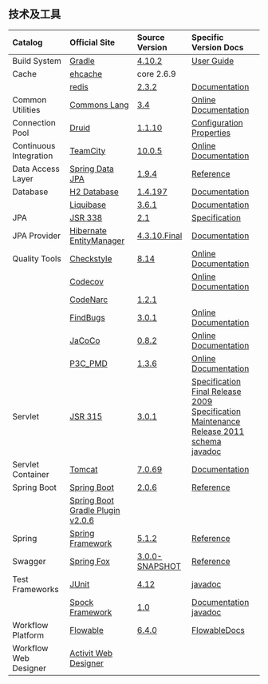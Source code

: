 技术及工具
--------

|Catalog               |Official Site                |Source Version      |Specific Version Docs  |
|:---------------------|:----------------------------|:----------------   |:----------------------|
|Build System          |[Gradle][bs-1]               |[4.10.2][bs-2]     |[User Guide][bs-3]|
|Cache                 |[ehcache][ce-o]              |core 2.6.9          |                       |
|                      |[redis][cr-o]                |[2.3.2][cr-s]      |[Documentation][cr-d]  |
|Common Utilities      |[Commons Lang][cu-cl-o]      |[3.4][cu-cl-s]    |[Online Documentation][cu-cl-d]|
|Connection Pool       |[Druid][cp-d-o]              |[1.1.10][cp-d-s]  |[Configuration Properties][cp-d-cp]|
|Continuous Integration|[TeamCity][ci-tc-o]          |[10.0.5][ci-tc-s] |[Online Documentation][ci-tc-d]|
|Data Access Layer     |[Spring Data JPA][sdj-1]     |[1.9.4][sdj-2]    |[Reference][sdj-3]|
|Database              |[H2 Database][db-1]          |[1.4.197][db-2]   |[Documentation][db-3]|
|                      |[Liquibase][db-lb-o]         |[3.6.1][db-lb-s]  |[Documentation][db-lb-d]|
|JPA                   |[JSR 338][jpa-0]             |[2.1][jpa-1]      |[Specification][jpa-2] |
|JPA Provider          |[Hibernate EntityManager][jpa-he-o]|[4.3.10.Final][jpa-he-s]|[Documentation][jpa-he-d]|
|Quality Tools         |[Checkstyle][qt-cs-o]        |[8.14][qt-cs-s]  |[Online Documentation][qt-cs-d]|
|                      |[Codecov][qt-cc-o]           |                  |[Online Documentation][qt-cc-d]|
|                      |[CodeNarc][qt-cn-o]          |[1.2.1][qt-cn-s] |                       |
|                      |[FindBugs][qt-fb-o]          |[3.0.1][qt-fb-s] |[Online Documentation][qt-fb-d]|
|                      |[JaCoCo][qt-jcc-o]           |[0.8.2][qt-jcc-s]|[Online Documentation][qt-jcc-d]|
|                      |[P3C_PMD][qt-pmd-o]          |[1.3.6][qt-pmd-s]|[Online Documentation][qt-pmd-d]|
|Servlet               |[JSR 315][s-1]               |[3.0.1][s-2]      |[Specification Final Release 2009][s-3] <br> [Specification Maintenance Release 2011][s-4] <br> [schema][s-5] <br> [javadoc][s-6] |
|Servlet Container     |[Tomcat][sc-1]               |[7.0.69][sc-2]   |[Documentation][sc-3]  |
|Spring Boot           |[Spring Boot][s-sb-o]        |[2.0.6][s-sb-s]  |[Reference][s-sb-d]    |
|                      |[Spring Boot Gradle Plugin v2.0.6][sbgp]|          |                       |
|Spring                |[Spring Framework][s-sf-o]   |[5.1.2][s-sf-s]  |[Reference][s-sf-d]    |
|Swagger               |[Spring Fox][s-s-o]          |[3.0.0-SNAPSHOT][s-s-s]   |[Reference][s-s-d]    |
|Test Frameworks       |[JUnit][tf-ju-o]             |[4.12][tf-ju-s]  |[javadoc][tf-ju-d]     |
|                      |[Spock Framework][tf-sf-o]   |[1.0][tf-sf-s]   |[Documentation][tf-sf-d1] <br> [javadoc][tf-sf-d2]|
|Workflow Platform     |[Flowable][wp-1]             |[6.4.0][wp-2]    |[FlowableDocs][wp-3]|
|Workflow Web Designer |[Activit Web Designer][wwd-1]|                  |                       |


[bs-1]: http://gradle.org/
[bs-2]: https://github.com/gradle/gradle/tree/v4.10.2
[bs-3]: https://docs.gradle.org/4.10.2/userguide/userguide.html
[bs-4]: projects/gradle/2.12/dsl/index.html
[bs-5]: projects/gradle/2.12/javadoc/index.html
[bs-6]: projects/gradle/2.12/groovydoc/index.html
[ce-o]: http://ehcache.org/
[ci-tc-o]: https://www.jetbrains.com/teamcity/
[ci-tc-s]: https://www.jetbrains.com/teamcity/download/
[ci-tc-d]: https://confluence.jetbrains.com/display/TCD10/TeamCity+Documentation
[cp-d-o]: https://github.com/alibaba/druid
[cp-d-s]: https://github.com/alibaba/druid/tree/1.1.11
[cp-d-cp]: https://github.com/alibaba/druid/wiki/FAQ  
[cr-o]: http://redis.io/
[cr-s]: https://github.com/antirez/redis/tree/3.2.4
[cr-d]: https://github.com/antirez/redis-doc
[cu-cl-o]: http://commons.apache.org/proper/commons-lang/
[cu-cl-s]: https://github.com/apache/commons-lang/tree/LANG_3_4
[cu-cl-d]: http://commons.apache.org/proper/commons-lang/javadocs/api-3.4/index.html
[cu-jt-o]: http://www.joda.org/joda-time/
[cu-jt-s]: https://github.com/JodaOrg/joda-time/tree/v2.9.4
[cu-jt-d1]: http://www.joda.org/joda-time/quickstart.html
[cu-jt-d2]: http://www.joda.org/joda-time/userguide.html
[db-1]: http://h2database.com/html/main.html
[db-2]: https://github.com/h2database/h2database/tree/version-1.4.197/h2
[db-3]: http://h2database.com/html/main.html
[db-lb-o]: http://www.liquibase.org/
[db-lb-s]: https://github.com/liquibase/liquibase/tree/liquibase-parent-3.6.1
[db-lb-d]: http://www.liquibase.org/documentation/index.html
[eai]: https://en.wikipedia.org/wiki/Enterprise_application_integration
[gpg-1]: http://akhikhl.github.io/gretty-doc/Getting-started.html
[gpg-2]: https://github.com/akhikhl/gretty/tree/v1.2.4
[gpg-3]: projects/gretty/1.2.4/index.html
[jpa-0]: https://jcp.org/en/jsr/detail?id=338
[jpa-1]: https://jcp.org/aboutJava/communityprocess/final/jsr338/index.html
[jpa-2]: projects/JPA/2.1/JavaPersistence2.1.pdf
[jpa-he-o]: http://hibernate.org/orm/
[jpa-he-s]: https://github.com/hibernate/hibernate-orm/tree/4.3.10.Final
[jpa-he-d]: http://hibernate.org/orm/documentation/4.3/
[qt-cc-o]: https://codecov.io/
[qt-cc-d]: https://codecov.io/docs
[qt-cn-o]: http://codenarc.sourceforge.net/
[qt-cn-s]: https://github.com/CodeNarc/CodeNarc/tree/v1.2.1
[qt-cs-o]: http://checkstyle.sourceforge.net/
[qt-cs-s]: https://github.com/checkstyle/checkstyle/tree/checkstyle-8.14
[qt-cs-d]: http://checkstyle.sourceforge.net/checks.html
[qt-fb-o]: http://findbugs.sourceforge.net/
[qt-fb-s]: https://github.com/findbugsproject/findbugs/tree/release-3.0.1
[qt-fb-d]: http://findbugs.sourceforge.net/manual/index.html
[qt-jcc-o]: http://eclemma.org/jacoco/
[qt-jcc-s]: https://github.com/jacoco/jacoco/tree/v0.8.2
[qt-jcc-d]: http://eclemma.org/jacoco/trunk/doc/
[qt-pmd-o]: https://github.com/alibaba/p3c
[qt-pmd-s]: https://github.com/alibaba/p3c/tree/p3c-pmd-1.3.6
[qt-pmd-d]: https://github.com/alibaba/p3c/blob/master/%E9%98%BF%E9%87%8C%E5%B7%B4%E5%B7%B4Java%E5%BC%80%E5%8F%91%E6%89%8B%E5%86%8C%EF%BC%88%E8%AF%A6%E5%B0%BD%E7%89%88%EF%BC%89.pdf
[s-1]: https://jcp.org/en/jsr/detail?id=315
[s-2]: projects/servlet/3.0/schema/javax.servlet.jar
[s-3]: projects/servlet/3.0/servlet-3_0-final-spec.pdf
[s-4]: projects/servlet/3.0/servlet-3_0-mrel-spec.pdf
[s-5]: projects/servlet/3.0/schema
[s-6]: projects/servlet/3.0/javadoc/index.html
[s-sb-o]: https://spring.io/projects/spring-boot
[s-sf-o]: http://projects.spring.io/spring-framework/
[s-sb-s]: https://github.com/spring-projects/spring-boot/tree/v2.0.6.RELEASE
[s-sf-s]: https://github.com/spring-projects/spring-framework/tree/v5.1.2.RELEASE
[s-sb-d]: https://docs.spring.io/spring-boot/docs/2.0.6.RELEASE/reference/htmlsingle/
[s-sf-d]: https://docs.spring.io/spring/docs/5.1.2.RELEASE/spring-framework-reference/
[sbgp]: https://docs.spring.io/spring-boot/docs/2.0.6.RELEASE/gradle-plugin/reference/html/
[sc-1]: http://tomcat.apache.org/
[sc-2]: http://archive.apache.org/dist/tomcat/tomcat-7/v7.0.69/src/
[sc-3]: https://tomcat.apache.org/tomcat-7.0-doc/index.html
[sdj-1]: https://spring.io/projects/spring-data-jpa
[sdj-2]: https://github.com/spring-projects/spring-data-jpa/tree/1.9.4.RELEASE
[sdj-3]: https://docs.spring.io/spring-data/jpa/docs/1.9.4.RELEASE/reference/html/
[s-s-o]: http://springfox.github.io/springfox/
[s-s-s]: https://github.com/springfox/springfox
[s-s-d]:  http://springfox.github.io/springfox/docs/snapshot/
[tf-ju-o]: http://junit.org/junit4/
[tf-ju-s]: https://github.com/junit-team/junit/tree/r4.12
[tf-ju-d]: projects/junit/4.12/index.html
[tf-sf-o]: http://spockframework.org
[tf-sf-s]: https://github.com/spockframework/spock/tree/spock-1.0
[tf-sf-d1]: projects/spock/1.0/doc/index.html
[tf-sf-d2]: projects/spock/1.0/javadoc/index.html
[wp-1]: https://www.flowable.org/
[wp-2]: https://github.com/flowable/flowable-engine/tree/flowable-6.4.0
[wp-3]: https://www.flowable.org/docs/userguide/index.html#_getting_started
[wwd-1]: https://github.com/AlphaHinex/Activiti/tree/web-designer
